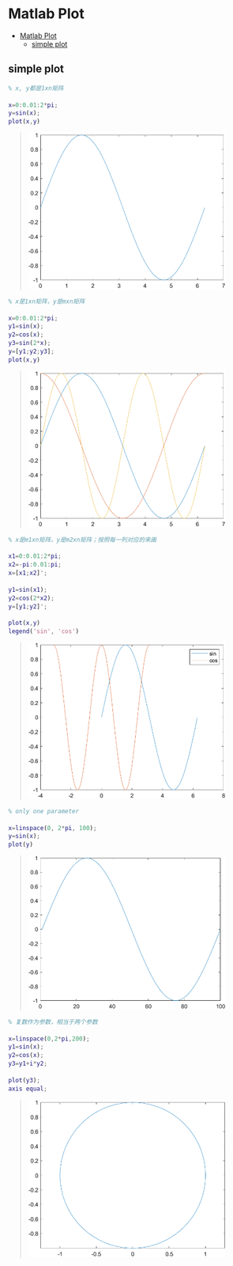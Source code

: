 # Matlab Plot

- [Matlab Plot](#matlab-plot)
  - [simple plot](#simple-plot)

## simple plot

```matlab
% x, y都是1xn矩阵

x=0:0.01:2*pi;
y=sin(x);
plot(x,y)
```

> <img src="res/plot01.png" width="400">

```matlab
% x是1xn矩阵，y是mxn矩阵

x=0:0.01:2*pi;
y1=sin(x);
y2=cos(x);
y3=sin(2*x);
y=[y1;y2;y3];
plot(x,y)
```

> <img src="res/plot02.png" width="400">

```matlab
% x是m1xn矩阵，y是m2xn矩阵；按照每一列对应的来画

x1=0:0.01:2*pi;
x2=-pi:0.01:pi;
x=[x1;x2]';

y1=sin(x1);
y2=cos(2*x2);
y=[y1;y2]';

plot(x,y)
legend('sin', 'cos')
```

> <img src="res/plot03.png" width="400">

```matlab
% only one parameter

x=linspace(0, 2*pi, 100);
y=sin(x);
plot(y)
```

> <img src="res/plot04.png" width="400">

```matlab
% 复数作为参数，相当于两个参数

x=linspace(0,2*pi,200);
y1=sin(x);
y2=cos(x);
y3=y1+i*y2;

plot(y3);
axis equal;
```

> <img src="res/plot05.png" width="400">